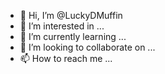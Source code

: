 - 👋 Hi, I’m @LuckyDMuffin
- 👀 I’m interested in ...
- 🌱 I’m currently learning ...
- 💞️ I’m looking to collaborate on ...
- 📫 How to reach me ...

<!---
LuckyDMuffin/LuckyDMuffin is a ✨ special ✨ repository because its `Nub.md` (this file) appears on your GitHub profile.
You can click the Preview link to take a look at your changes.
--->
